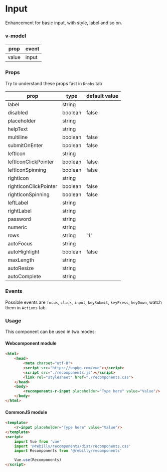 # Input

Enhancement for basic input, with style, label and so on.

### v-model

| prop  | event |
|--     |     --|
| value | input |

### Props

Try to understand these props fast in `Knobs` tab   

| prop                  | type    | default value |
|--                     | --      |             --|
| label                 | string  |               |
| disabled              | boolean | false         |
| placeholder           | string  |               |
| helpText              | string  |               |
| multiline             | boolean | false         |
| submitOnEnter         | boolean | false         |
| leftIcon              | string  |               |
| leftIconClickPointer  | boolean | false         |
| leftIconSpinning      | boolean | false         |
| rightIcon             | string  |               |
| rightIconClickPointer | boolean | false         |
| rightIconSpinning     | boolean | false         |
| leftLabel             | string  |               |
| rightLabel            | string  |               |
| password              | string  |               |
| numeric               | string  |               |
| rows                  | string  | '1'           |
| autoFocus             | string  |               |
| autoHighlight         | boolean | false         |
| maxLength             | string  |               |
| autoResize            | string  |               |
| autoComplete          | string  |               |

### Events

Possible events are `focus`, `click`, `input`, `keySubmit`, `keyPress`, `keyDown`, watch them in `Actions` tab.  

### Usage

This component can be used in two modes:

#### Webcomponent module

```html
<html>
    <head>
        <meta charset="utf-8">
        <script src="https://unpkg.com/vue"></script>
        <script src="./recomponents.js"></script>
        <link rel="stylesheet" href="./recomponents.css">
    </head>
    <body>
        <recomponents-r-input placeholder="Type here" value="Value"/>
    </body>
</html>
```

#### CommonJS module

```html
<template>
    <r-input placeholder="Type here" value="Value"/>
</template>
<script>
    import Vue from 'vue'
    import '@rebilly/recomponents/dist/recomponents.css'
    import Recomponents from '@rebilly/recomponents'

    Vue.use(Recomponents)
</script>
```
